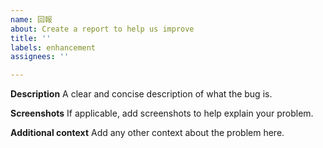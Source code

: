 ```yaml
---
name: 回報
about: Create a report to help us improve
title: ''
labels: enhancement
assignees: ''

---
```


**Description**
A clear and concise description of what the bug is.

**Screenshots**
If applicable, add screenshots to help explain your problem.

**Additional context**
Add any other context about the problem here.
